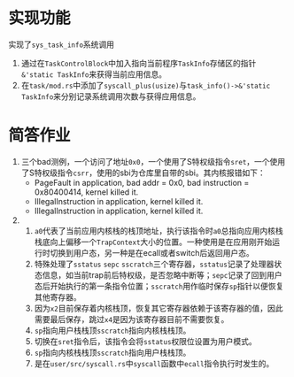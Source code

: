 # 实现功能

实现了`sys_task_info`系统调用
1. 通过在`TaskControlBlock`中加入指向当前程序`TaskInfo`存储区的指针`&'static TaskInfo`来获得当前应用信息。
2. 在`task/mod.rs`中添加了`syscall_plus(usize)`与`task_info()->&'static TaskInfo`来分别记录系统调用次数与获得应用信息。

# 简答作业

1. 三个bad测例，一个访问了地址`0x0`，一个使用了S特权级指令`sret`，一个使用了S特权级指令`csrr`，使用的sbi为仓库里自带的sbi。其内核报错如下：
    - PageFault in application, bad addr = 0x0, bad instruction = 0x80400414, kernel killed it.
    - IllegalInstruction in application, kernel killed it.
    - IllegalInstruction in application, kernel killed it.
2. 
    1. `a0`代表了当前应用内核栈的栈顶地址，执行该指令时`a0`总指向应用内核栈栈底向上偏移一个`TrapContext`大小的位置。一种使用是在应用刚开始运行时切换到用户态，另一种是在ecall或者switch后返回用户态。
    2. 特殊处理了`sstatus` `sepc` `sscratch`三个寄存器，`sstatus`记录了处理器状态信息，如当前trap前后特权级，是否忽略中断等；`sepc`记录了回到用户态后开始执行的第一条指令位置；`sscratch`用作临时保存`sp`指针以便恢复其他寄存器。
    3. 因为`x2`目前保存着内核栈顶，恢复其它寄存器依赖于该寄存器的值，因此需要最后保存，跳过`x4`是因为该寄存器目前不需要恢复。
    4. `sp`指向用户栈栈顶`sscratch`指向内核栈栈顶。
    5. 切换在`sret`指令后，该指令会将`sstatus`权限位设置为用户模式。
    6. `sp`指向内核栈栈顶`sscratch`指向用户栈栈顶。
    7. 是在`user/src/syscall.rs`中`syscall`函数中`ecall`指令执行时发生的。

